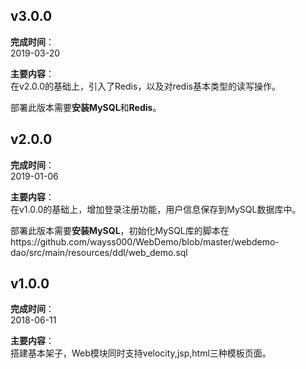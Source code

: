 
## v3.0.0
**完成时间**：<br>
2019-03-20

**主要内容**：<br>
在v2.0.0的基础上，引入了Redis，以及对redis基本类型的读写操作。

部署此版本需要**安装MySQL**和**Redis**。

## v2.0.0
**完成时间**：<br>
2019-01-06

**主要内容**：<br>
在v1.0.0的基础上，增加登录注册功能，用户信息保存到MySQL数据库中。

部署此版本需要**安装MySQL**，初始化MySQL库的脚本在https://github.com/wayss000/WebDemo/blob/master/webdemo-dao/src/main/resources/ddl/web_demo.sql


## v1.0.0
**完成时间**：<br>
2018-06-11

**主要内容**：<br>
搭建基本架子，Web模块同时支持velocity,jsp,html三种模板页面。
